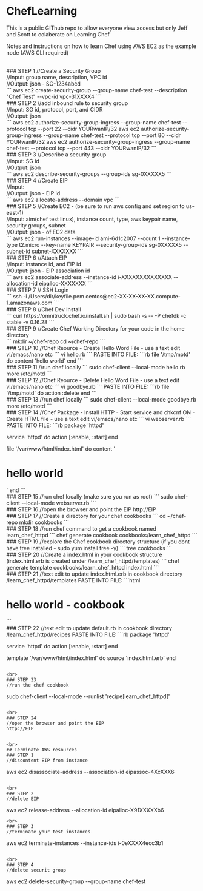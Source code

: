 # ChefLearning
This is a public GIThub repo to allow everyone view access but only Jeff and Scott to colaberate on Learning Chef

Notes and instructions on how to learn Chef using AWS EC2 as the example node 
(AWS CLI required)

<br>
### STEP 1
//Create a Security Group <br>
//Input: group name, description, VPC id <br>
//Output: json  - SG-1234abcd<br>
```
aws ec2 create-security-group --group-name chef-test --description "Chef Test" --vpc-id vpc-31XXXX4
```            
<br>
### STEP 2
//add inbound rule to security group <br>
//Input: SG id, protocol, port, and CIDR<br>
//Output: json <br>
```
aws ec2 authorize-security-group-ingress --group-name chef-test --protocol tcp --port 22 --cidr YOURwanIP/32
aws ec2 authorize-security-group-ingress --group-name chef-test --protocol tcp --port 80 --cidr YOURwanIP/32
aws ec2 authorize-security-group-ingress --group-name chef-test --protocol tcp --port 443 --cidr YOURwanIP/32
```
<br>
### STEP 3
//Describe a security group <br>
//Input: SG id<br>
//Output: json <br>
```
aws ec2 describe-security-groups --group-ids sg-0XXXXX5
```
<br>
### STEP 4
//Create EIP<br>
//Input: <br>
//Output: json - EIP id<br>
```
aws ec2 allocate-address --domain vpc
```
<br>
### STEP 5
//Create EC2 - (be sure to run aws config and set region to us-east-1)<br>
//Input: aim(chef test linux), instance count, type, aws keypair name, security groups, subnet<br>
//Output: json - of EC2 data<br>
```
aws ec2 run-instances --image-id ami-6d1c2007 --count 1 --instance-type t2.micro --key-name KEYPAIR --security-group-ids sg-0XXXXX5 --subnet-id subnet-XXXXXXX
```
<br>
### STEP 6
//Attach EIP<br>
//Input: instance id, and EIP id<br>
//Output: json - EIP association id<br>
```
aws ec2 associate-address --instance-id i-XXXXXXXXXXXXXX --allocation-id eipalloc-XXXXXXX
```
<br>
### STEP 7
// SSH Login <br>
```
ssh -i /Users/dir/keyfile.pem centos@ec2-XX-XX-XX-XX.compute-1.amazonaws.com
```
<br>
### STEP 8
//Chef Dev Install<br>
```
curl https://omnitruck.chef.io/install.sh | sudo bash -s -- -P chefdk -c stable -v 0.16.28
```
<br>
### STEP 9
//Create Chef Working Directory for your code in the home directory<br>
```
mkdir ~/chef-repo
cd ~/chef-repo
```
<br>
### STEP 10
//Chef Reource - Create Hello Word File - use a text edit vi/emacs/nano etc
```
vi hello.rb
```
PASTE INTO FILE:
```rb
file '/tmp/motd' do
  content 'hello world'
end
```

<br>
### STEP 11
//run chef locally 
```
sudo chef-client --local-mode hello.rb 
more /etc/motd
```

<br>
### STEP 12
//Chef Reource - Delete Hello Word File - use a text edit vi/emacs/nano etc
```
vi goodbye.rb
```
PASTE INTO FILE:
```rb
file '/tmp/motd' do
  action :delete
end
```

<br>
### STEP 13
//run chef locally
```
sudo chef-client --local-mode goodbye.rb 
more /etc/motd
```

<br>
### STEP 14
//Chef Package - Install HTTP - Start service and chkcnf ON - Create HTML file - use a text edit vi/emacs/nano etc
```
vi webserver.rb
```
PASTE INTO FILE:
```rb
package 'httpd'

service 'httpd' do
  action [:enable, :start]
end

file '/var/www/html/index.html' do
  content '<html>
  <body>
    <h1>hello world</h1>
  </body>
</html>'
end
```

<br>
### STEP 15
//run chef locally (make sure you run as root)
```
sudo chef-client --local-mode webserver.rb 
```

<br>
### STEP 16
//open the browser and point the EIP 
http://EIP

<br>
### STEP 17
//Create a directory for your chef cookbooks 
```
cd ~/chef-repo
mkdir cookbooks
```

<br>
### STEP 18
//run chef command to get a cookbook named learn_chef_httpd
```
chef generate cookbook cookbooks/learn_chef_httpd
```

<br>
### STEP 19
//explore the Chef cookbook directory structure (if you dont have tree installed - sudo yum install tree -y)
```
tree cookbooks
```

<br>
### STEP 20
//Create a index.html in your cookbook structure (index.html.erb is created under /learn_chef_httpd/templates)
```
chef generate template cookbooks/learn_chef_httpd index.html
```

<br>
### STEP 21
//text edit to update index.html.erb in cookbook directory /learn_chef_httpd/templates
PASTE INTO FILE:
```html
<html>
  <body>
    <h1>hello world - cookbook</h1>
  </body>
</html>
```


<br>
### STEP 22
//text edit to update default.rb in cookbook directory /learn_chef_httpd/recipes
PASTE INTO FILE:
```rb
package 'httpd'

service 'httpd' do
  action [:enable, :start]
end

template '/var/www/html/index.html' do
  source 'index.html.erb'
end
```

<br>
### STEP 23
//run the chef cookbook
```
sudo chef-client --local-mode --runlist 'recipe[learn_chef_httpd]'
```

<br>
### STEP 24
//open the browser and point the EIP 
http://EIP


<br>
## Terminate AWS resources
### STEP 1
//discontent EIP from instance
```
aws ec2 disassociate-address --association-id eipassoc-4XcXXX6
```

<br>
### STEP 2
//delete EIP
```
aws ec2 release-address --allocation-id eipalloc-X91XXXXXb6
```
<br>
### STEP 3
//terminate your test instances
```
aws ec2 terminate-instances --instance-ids i-0eXXXX4ecc3b1 
```

<br>
### STEP 4
//delete securit group
```
aws ec2 delete-security-group --group-name chef-test
```
